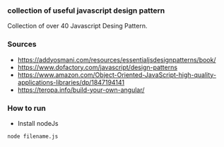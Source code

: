 ### collection of useful javascript design pattern 
Collection of over 40 Javascript Desing Pattern.

### Sources
- https://addyosmani.com/resources/essentialjsdesignpatterns/book/
- https://www.dofactory.com/javascript/design-patterns
- https://www.amazon.com/Object-Oriented-JavaScript-high-quality-applications-libraries/dp/1847194141
- https://teropa.info/build-your-own-angular/

### How to run 
- Install nodeJs
```
node filename.js
```
